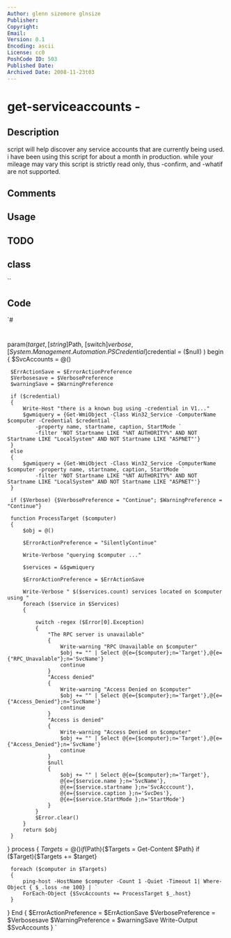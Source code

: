 ```yaml
---
Author: glenn sizemore glnsize
Publisher: 
Copyright: 
Email: 
Version: 0.1
Encoding: ascii
License: cc0
PoshCode ID: 503
Published Date: 
Archived Date: 2008-11-23t03
---
```


# get-serviceaccounts - 

## Description

script will help discover any service accounts that are currently being used.  i have been using this script for about a month in production.  while your mileage may vary this script is strictly read only, thus -confirm, and -whatif are not supported.

## Comments



## Usage



## TODO



## class

``

## Code

`#
 #
 #
 #
 #
 
 param($target,
 [string]$Path,
 [switch]$verbose,
 [System.Management.Automation.PSCredential]$credential = ($null)
 )
 begin 
 {
     $SvcAccounts = @()
 
     $ErrActionSave = $ErrorActionPreference 
     $Verbosesave = $VerbosePreference
     $warningSave = $WarningPreference
 
     if ($credential)
     {
         Write-Host "there is a known bug using -credential in V1..."
         $gwmiquery = {Get-WmiObject -Class Win32_Service -ComputerName $computer -Credential $credential `
             -property name, startname, caption, StartMode `
             -filter 'NOT Startname LIKE "%NT AUTHORITY%" AND NOT Startname LIKE "LocalSystem" AND NOT Startname LIKE "ASPNET"'}
     }
     else
     {
         $gwmiquery = {Get-WmiObject -Class Win32_Service -ComputerName $computer -property name, startname, caption, StartMode `
             -filter 'NOT Startname LIKE "%NT AUTHORITY%" AND NOT Startname LIKE "LocalSystem" AND NOT Startname LIKE "ASPNET"'}
     }
 
     if ($Verbose) {$VerbosePreference = "Continue"; $WarningPreference = "Continue"}
 
     function ProcessTarget ($computer) 
     {
         $obj = @()
 
         $ErrorActionPreference = "SilentlyContinue" 
 
         Write-Verbose "querying $computer ..."
 
         $services = &$gwmiquery 
 
         $ErrorActionPreference = $ErrActionSave 
 
         Write-Verbose " $($services.count) services located on $computer using "
         foreach ($service in $Services)
         {
 
             switch -regex ($Error[0].Exception) 
             {
                 "The RPC server is unavailable"
                 {
                     Write-warning "RPC Unavailable on $computer"
                     $obj += "" | Select @{e={$computer};n='Target'},@{e={"RPC_Unavalable"};n='SvcName'}
                     continue
                 } 
                 "Access denied"
                 {
                     Write-warning "Access Denied on $computer"
                     $obj += "" | Select @{e={$computer};n='Target'},@{e={"Access_Denied"};n='SvcName'}
                     continue
                 }
                 "Access is denied"
                 {
                     Write-warning "Access Denied on $computer"
                     $obj += "" | Select @{e={$computer};n='Target'},@{e={"Access_Denied"};n='SvcName'}
                     continue
                 }
                 $null 
                 {
                     $obj += "" | Select @{e={$computer};n='Target'},
                     @{e={$service.name };n='SvcName'},
                     @{e={$service.startname };n='SvcAcccount'},
                     @{e={$service.caption };n='SvcDes'},
                     @{e={$service.StartMode };n='StartMode'}
                 } 
             }
             $Error.clear()
         }
         return $obj
     } 
 }
 process 
 {
     $Targets = @()
     if ($Path){$Targets = Get-Content $Path}
     if ($Target){$Targets += $target}
 
     foreach ($computer in $Targets) 
     {
         ping-host -HostName $computer -Count 1 -Quiet -Timeout 1| Where-Object { $_.loss -ne 100} | `
         ForEach-Object {$SvcAccounts += ProcessTarget $_.host}
     }
 
 }
 End 
 {
     $ErrorActionPreference = $ErrActionSave
     $VerbosePreference = $Verbosesave
     $WarningPreference = $warningSave
     Write-Output $SvcAccounts
 }
`

